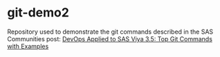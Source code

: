 # git-demo2

Repository used to demonstrate the git commands described in the SAS Communities post:
[DevOps Applied to SAS Viya 3.5: Top Git Commands with Examples](https://communities.sas.com/t5/SAS-Communities-Library/DevOps-Applied-to-SAS-Viya-3-5-Top-Git-Commands-with-Examples/ta-p/639635)
